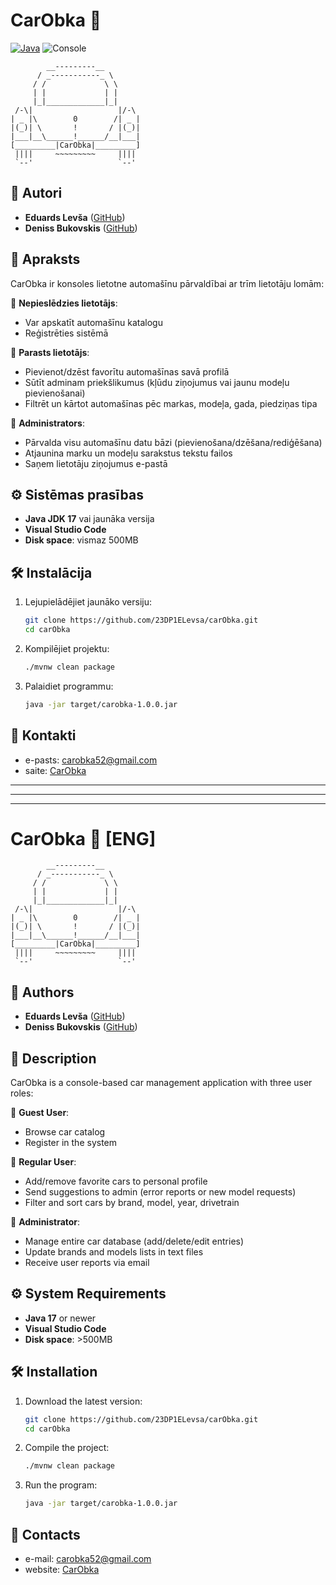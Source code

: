 # CarObka 🚗

[![Java](https://img.shields.io/badge/Java-%23ED8B00.svg?logo=openjdk&logoColor=white)](#)
![Console](https://img.shields.io/badge/Platform-Console-lightgrey)

```
        __---------__
      / _-----------_ \
     / /             \ \
     | |             | |
     |_|_____________|_|
 /-\|                   |/-\
| _ |\        0        /| _ |
|(_)| \       !       / |(_)|
|___|__\______!______/__|___|
[_________|CarObka|_________] 
 ||||     ~~~~~~~~~     ||||
 `--'                   `--' 
 ```

## 👥  Autori

- **Eduards Levša** ([GitHub](https://github.com/23DP1ELevsa))
- **Deniss Bukovskis** ([GitHub](https://github.com/23DP1DBuko)) 

## 📝 Apraksts

CarObka ir konsoles lietotne automašīnu pārvaldībai ar trīm lietotāju lomām:

🔹 **Nepieslēdzies lietotājs**:
- Var apskatīt automašīnu katalogu
- Reģistrēties sistēmā

🔹 **Parasts lietotājs**:
- Pievienot/dzēst favorītu automašīnas savā profilā
- Sūtīt adminam priekšlikumus (kļūdu ziņojumus vai jaunu modeļu pievienošanai)
- Filtrēt un kārtot automašīnas pēc markas, modeļa, gada, piedziņas tipa

🔹 **Administrators**:
- Pārvalda visu automašīnu datu bāzi (pievienošana/dzēšana/rediģēšana)
- Atjaunina marku un modeļu sarakstus tekstu failos
- Saņem lietotāju ziņojumus e-pastā

## ⚙️ Sistēmas prasības

- **Java JDK 17** vai jaunāka versija
- **Visual Studio Code**
- **Disk space**: vismaz 500MB

## 🛠  Instalācija

1. Lejupielādējiet jaunāko versiju:
   ```bash
   git clone https://github.com/23DP1ELevsa/carObka.git
   cd carObka
   ```
2. Kompilējiet projektu:
    ```bash
    ./mvnw clean package
    ```
3. Palaidiet programmu:
    ```bash
    java -jar target/carobka-1.0.0.jar
    ```
    
## 📩  Kontakti

- e-pasts: carobka52@gmail.com
- saite: [CarObka](https://github.com/23DP1DBuko/carObka-website)

---
---
---

# CarObka 🚗 [ENG]

```
        __---------__
      / _-----------_ \
     / /             \ \
     | |             | |
     |_|_____________|_|
 /-\|                   |/-\
| _ |\        0        /| _ |
|(_)| \       !       / |(_)|
|___|__\______!______/__|___|
[_________|CarObka|_________] 
 ||||     ~~~~~~~~~     ||||
 `--'                   `--' 
 ```

## 👥  Authors

- **Eduards Levša** ([GitHub](https://github.com/23DP1ELevsa))
- **Deniss Bukovskis** ([GitHub](https://github.com/23DP1DBuko)) 

## 📝 Description

CarObka is a console-based car management application with three user roles:

🔹 **Guest User**:
- Browse car catalog
- Register in the system

🔹 **Regular User**:
- Add/remove favorite cars to personal profile
- Send suggestions to admin (error reports or new model requests)
- Filter and sort cars by brand, model, year, drivetrain

🔹 **Administrator**:
- Manage entire car database (add/delete/edit entries)
- Update brands and models lists in text files
- Receive user reports via email

## ⚙️ System Requirements

- **Java 17** or newer
- **Visual Studio Code**
- **Disk space**: >500MB

## 🛠️ Installation

1. Download the latest version:
   ```bash
   git clone https://github.com/23DP1ELevsa/carObka.git
   cd carObka
   ```
2. Compile the project:
    ```bash
    ./mvnw clean package
    ```
3. Run the program:
    ```bash
    java -jar target/carobka-1.0.0.jar
    ```

## 📩  Contacts

- e-mail: carobka52@gmail.com
- website: [CarObka](https://github.com/23DP1DBuko/carObka-website)
